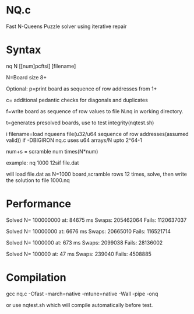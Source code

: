 # NQ.c

Fast N-Queens Puzzle solver using iterative repair

# Syntax

nq N [[num]pcftsi] [filename]

N=Board size 8+

Optional:
p=print board as sequence of row addresses from 1+

c= additional pedantic checks for diagonals and duplicates

f=write board as sequence of row values to file N.nq
in working directory.

t=generates presolved boards, use to test integrity(nqtest.sh)

i filename=load nqueens file(u32/u64 sequence of row addresses(assumed valid))
if -DBIGIRON nq.c uses u64 arrays/N upto 2^64-1 

num+s  = scramble num times(N*num)

example: nq 1000 12sif file.dat

will load file.dat as N=1000 board,scramble
rows 12 times, solve, then write
the solution to file 1000.nq

# Performance

Solved N= 100000000  at: 84675 ms Swaps: 205462064 Fails: 1120637037 


Solved N= 10000000  at: 6676 ms Swaps: 20665010 Fails: 116521714 


Solved N= 1000000  at: 673 ms Swaps: 2099038 Fails: 28136002 

Solved N= 100000  at: 47 ms Swaps: 239040 Fails: 4508885 


# Compilation


gcc nq.c -Ofast -march=native -mtune=native -Wall -pipe -onq

or use nqtest.sh which will compile automatically before test.
